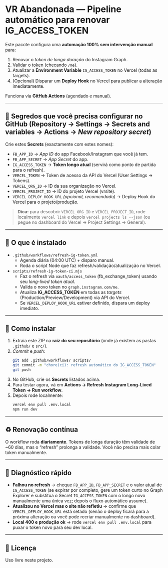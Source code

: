 # VR Abandonada — Pipeline automático para renovar IG_ACCESS_TOKEN

Este pacote configura uma **automação 100% sem intervenção manual** para:
1. Renovar o *token de longa duração* do Instagram Graph.
2. Validar o token (checando `/me`).
3. Atualizar a **Environment Variable** `IG_ACCESS_TOKEN` no Vercel (todas as targets).
4. (Opcional) Disparar um **Deploy Hook** no Vercel para publicar a alteração imediatamente.

Funciona via **GitHub Actions** (agendado e manual).

---

## 🔐 Segredos que você precisa configurar no GitHub (Repository → Settings → Secrets and variables → Actions → *New repository secret*)

Crie estes **Secrets** (exactamente com estes nomes):

- `FB_APP_ID` → *App ID* do app Facebook/Instagram que você já tem.
- `FB_APP_SECRET` → *App Secret* do app.
- `IG_ACCESS_TOKEN` → **Token longo atual** (servirá como ponto de partida para o refresh).
- `VERCEL_TOKEN` → Token de acesso da API do Vercel (User Settings → Tokens).
- `VERCEL_ORG_ID` → ID da sua organização no Vercel.
- `VERCEL_PROJECT_ID` → ID do projeto Vercel (vrsite).
- `VERCEL_DEPLOY_HOOK_URL` *(opcional, recomendado)* → Deploy Hook do Vercel para o projeto/produção.

> **Dica:** para descobrir `VERCEL_ORG_ID` e `VERCEL_PROJECT_ID`, rode localmente `vercel link` e depois `vercel projects ls --json` (ou pegue no dashboard do Vercel → Project Settings → General).

---

## 🧩 O que é instalado

- `.github/workflows/refresh-ig-token.yml`
  - Agenda diária (04:00 UTC) + disparo manual.
  - Roda o script Node que faz refresh/validação/atualização no Vercel.
- `scripts/refresh-ig-token-ci.mjs`
  - Faz o refresh via `oauth/access_token` (fb_exchange_token) usando seu *long-lived token atual*.
  - Valida o novo token no `graph.instagram.com/me`.
  - Atualiza **IG_ACCESS_TOKEN** em todas as *targets* (Production/Preview/Development) via API do Vercel.
  - Se `VERCEL_DEPLOY_HOOK_URL` estiver definido, dispara um deploy imediato.

---

## 🚀 Como instalar

1. Extraia este ZIP na **raiz do seu repositório** (onde já existem as pastas `.github/` e `src/`).
2. *Commit* e *push*:
   ```bash
   git add .github/workflows/ scripts/
   git commit -m "chore(ci): refresh automático do IG_ACCESS_TOKEN"
   git push
   ```
3. No GitHub, crie os **Secrets** listados acima.
4. Para testar agora, vá em **Actions → Refresh Instagram Long-Lived Token → Run workflow**.
5. Depois rode localmente:
   ```bash
   vercel env pull .env.local
   npm run dev
   ```

---

## ♻️ Renovação contínua

O workflow roda **diariamente**. Tokens de longa duração têm validade de ~60 dias, mas o “refresh” prolonga a validade. Você não precisa mais colar token manualmente.

---

## 🧯 Diagnóstico rápido

- **Falhou no refresh** → cheque `FB_APP_ID`, `FB_APP_SECRET` e o valor atual de `IG_ACCESS_TOKEN` (se expirar por completo, gere um token curto no Graph Explorer e substitua o Secret `IG_ACCESS_TOKEN` com o longo novo manualmente uma única vez; depois o fluxo automático assume).
- **Atualizou no Vercel mas o site não refletiu** → confirme que `VERCEL_DEPLOY_HOOK_URL` está setado (senão o deploy ficará para a próxima alteração ou você pode recriar manualmente no dashboard).
- **Local 400 e produção ok** → rode `vercel env pull .env.local` para puxar o token novo para seu dev local.

---

## 📄 Licença
Uso livre neste projeto.